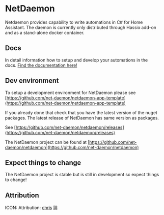 # NetDaemon

Netdaemon provides capability to write automations in C# for Home Assistant. The daemon is currently only distributed through Hassio add-on and as a stand-alone docker container.

## Docs

In detail information how to setup and develop your automations in the docs.
[Find the documentation here!](https://netdaemon.xyz)

## Dev environment

To setup a development environment for NetDaemon please see [https://github.com/net-daemon/netdaemon-app-template](https://github.com/net-daemon/netdaemon-app-template)

If you already done that check that you have the latest version of the nuget packages. The latest release of NetDaemon has same version as packages.

See [https://github.com/net-daemon/netdaemon/releases](https://github.com/net-daemon/netdaemon/releases)

The NetDaemon project can be found at [https://github.com/net-daemon/netdaemon](https://github.com/net-daemon/netdaemon)

## Expect things to change

The NetDaemon project is stable but is still in development so expect things to change!

## Attribution

ICON: Attribution: [chris]([chris](https://commons.wikimedia.org/wiki/User:Chrkl)) 論